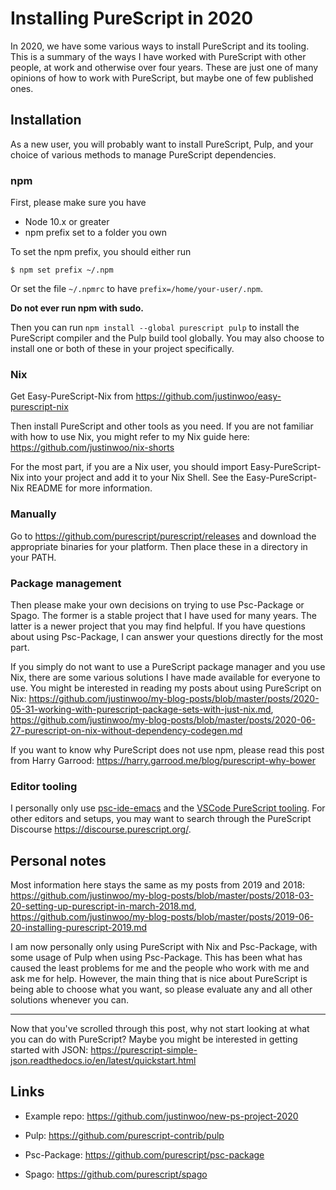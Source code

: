 # Installing PureScript in 2020

In 2020, we have some various ways to install PureScript and its tooling. This is a summary of the ways I have worked with PureScript with other people, at work and otherwise over four years. These are just one of many opinions of how to work with PureScript, but maybe one of few published ones.

## Installation

As a new user, you will probably want to install PureScript, Pulp, and your choice of various methods to manage PureScript dependencies.

### npm

First, please make sure you have

* Node 10.x or greater
* npm prefix set to a folder you own

To set the npm prefix, you should either run

```
$ npm set prefix ~/.npm
```

Or set the file `~/.npmrc` to have `prefix=/home/your-user/.npm`.

**Do not ever run npm with sudo.**

Then you can run `npm install --global purescript pulp` to install the PureScript compiler and the Pulp build tool globally. You may also choose to install one or both of these in your project specifically.

### Nix

Get Easy-PureScript-Nix from <https://github.com/justinwoo/easy-purescript-nix>

Then install PureScript and other tools as you need. If you are not familiar with how to use Nix, you might refer to my Nix guide here: <https://github.com/justinwoo/nix-shorts>

For the most part, if you are a Nix user, you should import Easy-PureScript-Nix into your project and add it to your Nix Shell. See the Easy-PureScript-Nix README for more information.

### Manually

Go to <https://github.com/purescript/purescript/releases> and download the appropriate binaries for your platform. Then place these in a directory in your PATH.

### Package management

Then please make your own decisions on trying to use Psc-Package or Spago. The former is a stable project that I have used for many years. The latter is a newer project that you may find helpful. If you have questions about using Psc-Package, I can answer your questions directly for the most part.

If you simply do not want to use a PureScript package manager and you use Nix, there are some various solutions I have made available for everyone to use. You might be interested in reading my posts about using PureScript on Nix: https://github.com/justinwoo/my-blog-posts/blob/master/posts/2020-05-31-working-with-purescript-package-sets-with-just-nix.md, https://github.com/justinwoo/my-blog-posts/blob/master/posts/2020-06-27-purescript-on-nix-without-dependency-codegen.md

If you want to know why PureScript does not use npm, please read this post from Harry Garrood: <https://harry.garrood.me/blog/purescript-why-bower>

### Editor tooling

I personally only use [psc-ide-emacs](https://github.com/purescript-emacs/psc-ide-emacs) and the [VSCode PureScript tooling](https://github.com/nwolverson/vscode-ide-purescript). For other editors and setups, you may want to search through the PureScript Discourse <https://discourse.purescript.org/>.

## Personal notes

Most information here stays the same as my posts from 2019 and 2018: https://github.com/justinwoo/my-blog-posts/blob/master/posts/2018-03-20-setting-up-purescript-in-march-2018.md, https://github.com/justinwoo/my-blog-posts/blob/master/posts/2019-06-20-installing-purescript-2019.md

I am now personally only using PureScript with Nix and Psc-Package, with some usage of Pulp when using Psc-Package. This has been what has caused the least problems for me and the people who work with me and ask me for help. However, the main thing that is nice about PureScript is being able to choose what you want, so please evaluate any and all other solutions whenever you can.

-----

Now that you've scrolled through this post, why not start looking at what you can do with PureScript? Maybe you might be interested in getting started with JSON: <https://purescript-simple-json.readthedocs.io/en/latest/quickstart.html>

## Links

* Example repo: <https://github.com/justinwoo/new-ps-project-2020>

* Pulp: <https://github.com/purescript-contrib/pulp>

* Psc-Package: <https://github.com/purescript/psc-package>

* Spago: <https://github.com/purescript/spago>
